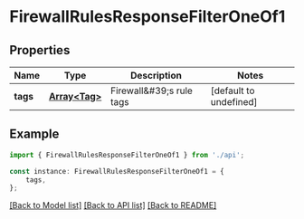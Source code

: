 # FirewallRulesResponseFilterOneOf1


## Properties

Name | Type | Description | Notes
------------ | ------------- | ------------- | -------------
**tags** | [**Array&lt;Tag&gt;**](Tag.md) | Firewall\&#39;s rule tags | [default to undefined]

## Example

```typescript
import { FirewallRulesResponseFilterOneOf1 } from './api';

const instance: FirewallRulesResponseFilterOneOf1 = {
    tags,
};
```

[[Back to Model list]](../README.md#documentation-for-models) [[Back to API list]](../README.md#documentation-for-api-endpoints) [[Back to README]](../README.md)
